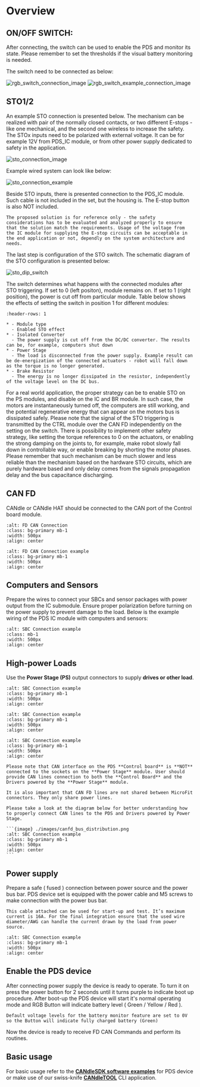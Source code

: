 # Overview

## **ON/OFF SWITCH**:

After connecting, the switch can be used to enable the PDS and monitor its state. Please remember to
set the thresholds if the visual battery monitoring is needed.

The switch need to be connected as below:

![rgb_switch_connection_image](images/rgb_switch_connection.png)
![rgb_switch_example_connection_image](images/rgb_switch_example_connection.png)

## **STO1/2**

An example STO connection is presented below. The mechanism can be realized with pair of the
normally closed contacts, or two different E-stops - like one mechanical, and the second one
wireless to increase the safety. The STOx inputs need to be polarized with external voltage. It can
be for example 12V from PDS_IC module, or from other power supply dedicated to safety in the
application.

![sto_connection_image](images/sto_connection_image.png)

Example wired system can look like below:

![sto_connection_example](images/sto_connection_example.png)

Beside STO inputs, there is presented connection to the PDS_IC module. Such cable is not included in
the set, but the housing is. The E-stop button is also NOT included.

```{note}
The proposed solution is for reference only - the safety considerations has to be evaluated and analyzed properly to ensure that the solution match the requirements. Usage of the voltage from the IC module for supplying the E-stop circuits can be acceptable in the end application or not, dependly on the system architecture and needs.
```

The last step is configuration of the STO switch. The schematic diagram of the STO configuration is
presented below:

![sto_dip_switch](images/sto_dip_switch.png)

The switch determines what happens with the connected modules after STO triggering. If set to 0
(left positon), module remains on. If set to 1 (right position), the power is cut off from
particular module. Table below shows the effects of setting the switch in position 1 for different
modules:

```{list-table}
:header-rows: 1

* - Module type
  - Enabled STO effect
* - Isolated Converter 
  - The power supply is cut off from the DC/DC converter. The results can be, for example, computers shut down
* - Power Stage
  - The load is disconnected from the power supply. Example result can be de-energization of the connected actuators - robot will fall down as the torque is no longer generated.
* - Brake Resistor
  - The energy is no longer dissipated in the resistor, independently of the voltage level on the DC bus.
```

For a real world application, the proper strategy can be to enable STO on the PS modules, and
disable on the IC and BR module. In such case, the motors are instantaneously turned off, the
computers are still working, and the potential regenerative energy that can appear on the motors bus
is dissipated safely. Please note that the signal of the STO triggering is transmitted by the CTRL
module over the CAN FD independently on the setting on the switch. There is possibility to implement
other safety strategy, like setting the torque references to 0 on the actuators, or enabling the
strong damping on the joints to, for example, make robot slowly fall down in controllable way, or
enable breaking by shorting the motor phases. Please remember that such mechanism can be much slower
and less reliable than the mechanism based on the hardware STO circuits, which are purely hardware
based and only delay comes from the signals propagation delay and the bus capacitance discharging.

## **CAN FD**

CANdle or CANdle HAT should be connected to the CAN port of the Control board module.

```{image} ./images/canfd_connection.png
:alt: FD CAN Connection
:class: bg-primary mb-1
:width: 500px
:align: center
```

```{image} ./images/canfd_connection_example.png
:alt: FD CAN Connection example
:class: bg-primary mb-1
:width: 500px
:align: center
```

## **Computers and Sensors**

Prepare the wires to connect your SBCs and sensor packages with power output from the IC submodule.
Ensure proper polarization before turning on the power supply to prevent damage to the load. Below
is the example wiring of the PDS IC module with computers and sensors:

```{image} ./images/sbc_connection.png
:alt: SBC Connection example
:class: mb-1
:width: 500px
:align: center
```

## **High-power Loads**

Use the **Power Stage (PS)** output connectors to supply **drives or other load**.

```{image} ./images/md_connections.png
:alt: SBC Connection example 
:class: bg-primary mb-1
:width: 500px
:align: center
```

```{image} ./images/md_connections_example_1.png
:alt: SBC Connection example 
:class: bg-primary mb-1
:width: 500px
:align: center
```

```{image} ./images/md_connections_example_2.png
:alt: SBC Connection example 
:class: bg-primary mb-1
:width: 500px
:align: center
```

````{warning}
Please note that CAN interface on the PDS **Control board** is **NOT** connected to the sockets on the **Power Stage** module. User should provide CAN lines connection to both the **Control Board** and the Drivers powered by the **Power Stage** module. 

It is also important that CAN FD lines are not shared between MicroFit connectors. They only share power lines.

Please take a look at the diagram below for better understanding how to properly connect CAN lines to the PDS and Drivers powered by Power Stage.

```{image} ./images/canfd_bus_distribution.png
:alt: SBC Connection example 
:class: bg-primary mb-1
:width: 500px
:align: center
```

````

## Power supply

Prepare a safe ( fused ) connection between power source and the power bus bar. PDS device set is
equipped with the power cable and M5 screws to make connection with the power bus bar.

```{warning}
This cable attached can be used for start-up and test. It’s maximum current is 16A. For the final integration ensure that the used wire diameter/AWG can handle the current drawn by the load from power source.
```

```{image} ./images/power_supply.png
:alt: SBC Connection example 
:class: bg-primary mb-1
:width: 500px
:align: center
```

## Enable the PDS device

After connecting power supply the device is ready to operate. To turn it on press the power button
for 2 seconds until it turns purple to indicate boot up procedure. After boot-up the PDS device will
start it's normal operating mode and RGB Button will indicate battery level ( Green / Yellow / Red
).

```{note}
Default voltage levels for the battery monitor feature are set to 0V so the Button will indicate fully charged battery (Green)
```

Now the device is ready to receive FD CAN Commands and perform its routines.

## Basic usage

For basic usage refer to the [**CANdleSDK software examples**](./pds_sdk_examples.md) for PDS device
or make use of our swiss-knife [**CANdleTOOL**](../CANdle-SDK/candletool/candletool.md) CLI
application.

